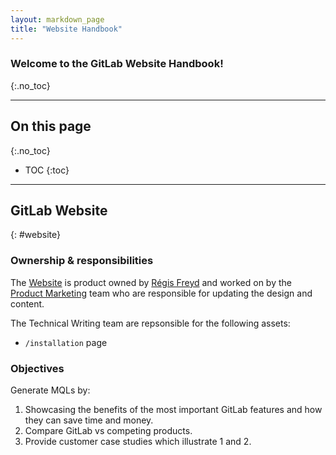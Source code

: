 ```yaml
---
layout: markdown_page
title: "Website Handbook"
---
```


### Welcome to the GitLab Website Handbook!
{:.no_toc}

----

## On this page
{:.no_toc}

- TOC
{:toc}

----

## GitLab Website
{: #website}

### Ownership &amp; responsibilities

The [Website](https://about.gitlab.com) is product owned by 
[Régis Freyd](https://about.gitlab.com/team/#djaiss) and worked on by the 
[Product Marketing](/handbook/marketing/product-marketing/) team who are 
responsible for updating the design and content.

The Technical Writing team are repsonsible for the following assets: 
- `/installation` page

### Objectives

Generate MQLs by:

1. Showcasing the benefits of the most important GitLab features and how they 
   can save time and money.
2. Compare GitLab vs competing products.
3. Provide customer case studies which illustrate 1 and 2.
